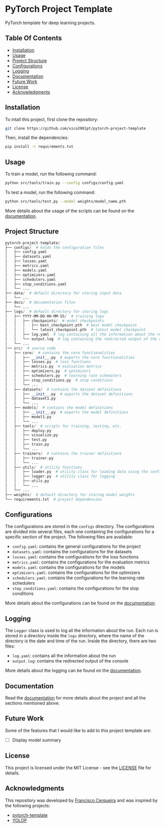 # PyTorch Project Template

PyTorch template for deep learning projects.

## Table Of Contents

- [Installation](#installation)
- [Usage](#usage)
- [Project Structure](#project-structure)
- [Configurations](#configurations)
- [Logging](#logging)
- [Documentation](#documentation)
- [Future Work](#future-work)
- [License](#license)
- [Acknowledgments](#acknowledgments)

## Installation

To intall this project, first clone the repository:

```bash
git clone https://github.com/xico2001pt/pytorch-project-template
```

Then, install the dependencies:

```bash
pip install -r requirements.txt
```

## Usage

To train a model, run the following command:

```bash
python src/tools/train.py --config configs/config.yaml
```

To test a model, run the following command:

```bash
python src/tools/test.py --model weights/model_name.pth
```

More details about the usage of the scripts can be found on the [documentation](docs/README.md).

## Project Structure

```python
pytorch-project-template/
├── configs/  # holds the configuration files
│   ├── config.yaml
│   ├── datasets.yaml
│   ├── losses.yaml
│   ├── metrics.yaml
│   ├── models.yaml
│   ├── optimizers.yaml
│   ├── schedulers.yaml
│   ├── stop_conditions.yaml
│   └── ...
├── data/  # default directory for storing input data
│   └── ...
├── docs/  # documentation files
│   └── ...
├── logs/  # default directory for storing logs
│   ├── YYYY-MM-DD-HH-MM-SS/  # training logs
│   │   ├── checkpoints/  # model checkpoints
│   │   │   ├── best_checkpoint.pth  # best model checkpoint
│   │   │   └── latest_checkpoint.pth  # latest model checkpoint
│   │   ├── log.yaml  # log containing all the information about the run
│   │   └── output.log  # log containing the redirected output of the console
│   └── ...
│── src/  # source code
│   ├── core/  # contains the core functionalities
│   │   ├── __init__.py  # exports the core functionalities
│   │   ├── losses.py  # loss functions
│   │   ├── metrics.py  # evaluation metrics
│   │   ├── optimizers.py  # optimizers
│   │   ├── schedulers.py  # learning rate schedulers
│   │   ├── stop_conditions.py  # stop conditions
│   │   └── ...
│   ├── datasets/  # contains the dataset definitions
│   │   ├── __init__.py  # exports the dataset definitions
│   │   ├── dataset1.py
│   │   └── ...
│   ├── models/  # contains the model definitions
│   │   ├── __init__.py  # exports the model definitions
│   │   ├── model1.py
│   │   └── ...
│   ├── tools/  # scripts for training, testing, etc.
│   │   ├── deploy.py
│   │   ├── visualize.py
│   │   ├── test.py
│   │   ├── train.py
│   │   └── ...
│   ├── trainers/  # contains the trainer definitions
│   │   ├── trainer.py
│   │   └── ...
│   ├── utils/  # utility functions
│   │   ├── loader.py  # utility class for loading data using the configurations
│   │   ├── logger.py  # utility class for logging
│   │   ├── utils.py
│   │   └── ...
│   └── ...
├── weights/  # default directory for storing model weights
└── requirements.txt  # project dependencies
```

## Configurations

The configurations are stored in the `configs` directory. The configurations are divided into several files, each one containing the configurations for a specific section of the project. The following files are available:

- `config.yaml`: contains the general configurations for the project
- `datasets.yaml`: contains the configurations for the datasets
- `losses.yaml`: contains the configurations for the loss functions
- `metrics.yaml`: contains the configurations for the evaluation metrics
- `models.yaml`: contains the configurations for the models
- `optimizers.yaml`: contains the configurations for the optimizers
- `schedulers.yaml`: contains the configurations for the learning rate schedulers
- `stop_conditions.yaml`: contains the configurations for the stop conditions

More details about the configurations can be found on the [documentation](docs/README.md).

## Logging

The `Logger` class is used to log all the information about the run. Each run is stored in a directory inside the `logs` directory, where the name of the directory is the date and time of the run. Inside the directory, there are two files:

- `log.yaml`: contains all the information about the run
- `output.log`: contains the redirected output of the console

More details about the logging can be found on the [documentation](docs/README.md).

## Documentation

Read the [documentation](docs/README.md) for more details about the project and all the sections mentioned above.

## Future Work

Some of the features that I would like to add to this project template are:

- [ ] Display model summary

## License

This project is licensed under the MIT License - see the [LICENSE](LICENSE) file for details.

## Acknowledgments

This repository was developed by [Francisco Cerqueira](https://github.com/xico2001pt) and was inspired by the following projects:

- [pytorch-template](https://github.com/victoresque/pytorch-template)
- [YOLOP](https://github.com/hustvl/YOLOP)
